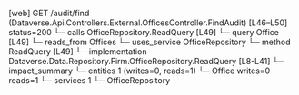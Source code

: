 [web] GET /audit/find  (Dataverse.Api.Controllers.External.OfficesController.FindAudit)  [L46–L50] status=200
  └─ calls OfficeRepository.ReadQuery [L49]
  └─ query Office [L49]
    └─ reads_from Offices
  └─ uses_service OfficeRepository
    └─ method ReadQuery [L49]
      └─ implementation Dataverse.Data.Repository.Firm.OfficeRepository.ReadQuery [L8-L41]
  └─ impact_summary
    └─ entities 1 (writes=0, reads=1)
      └─ Office writes=0 reads=1
    └─ services 1
      └─ OfficeRepository

